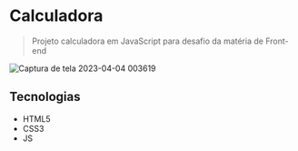 # Calculadora
> Projeto calculadora em JavaScript para desafio da matéria de Front-end

![Captura de tela 2023-04-04 003619](https://user-images.githubusercontent.com/77061521/229681011-d05d2c20-6775-4fae-955b-d0ca3ed5ecb5.png)

## Tecnologias
* HTML5
* CSS3
* JS

